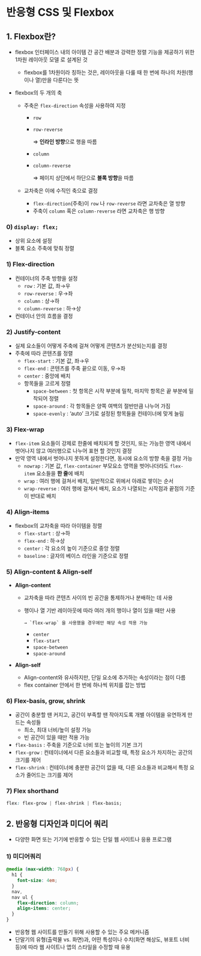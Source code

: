 # 반응형 CSS 및 Flexbox

## 1. Flexbox란?

- flexbox 인터페이스 내의 아이템 간 공간 배분과 강력한 정렬 기능을 제공하기 위한 1차원 레이아웃 모델 로 설계된 것
  - flexbox를 1차원이라 칭하는 것은, 레이아웃을 다룰 때 한 번에 하나의 차원(행이나 열)만을 다룬다는 뜻
- flexbox의 두 개의 축

  - 주축은 `flex-direction` 속성을 사용하여 지정

    - `row`
    - `row-reverse`

      ⇒ **인라인 방향**으로 행을 따름

    - `column`
    - `column-reverse`

      ⇒ 페이지 상단에서 하단으로 **블록 방향**을 따름

  - 교차축은 이에 수직인 축으로 결정
    - `flex-direction`(주축)이 `row` 나 `row-reverse` 라면 교차축은 열 방향
    - 주축이 `column` 혹은 `column-reverse` 라면 교차축은 행 방향

### 0) `display: flex;`

- 상위 요소에 설정
- 블록 요소 주축에 맞춰 정렬

### 1) Flex-direction

- 컨테이너의 주축 방향을 설정
  - `row` : 기본 값, 좌→우
  - `row-reverse` : 우→좌
  - `column` : 상→하
  - `column-reverse` : 하→상
- 컨테이너 안의 흐름을 결정

### 2) Justify-content

- 실제 요소들이 어떻게 주축에 걸쳐 어떻게 콘텐츠가 분산되는지를 결정
- 주축에 따라 콘텐츠를 정렬
  - `flex-start` : 기본 값, 좌→우
  - `flex-end` : 콘텐츠를 주축 끝으로 이동, 우→좌
  - `center` : 중앙에 배치
  - 항목들을 고르게 정렬
    - `space-between` : 첫 항목은 시작 부분에 밀착, 마지막 항목은 끝 부분에 밀착되어 정렬
    - `space-around` : 각 항목들은 양쪽 여백의 절반만큼 나누어 가짐
    - `space-evenly` : ‘auto’ 크기로 설정된 항목들을 컨테이너에 맞게 늘림

### 3) Flex-wrap

- `flex-item` 요소들이 강제로 한줄에 배치되게 할 것인지, 또는 가능한 영역 내에서 벗어나지 않고 여러행으로 나누어 표현 할 것인지 결정
- 만약 영역 내에서 벗어나지 못하게 설정한다면, 동시에 요소의 방향 축을 결정 가능
  - `nowrap` : 기본 값, `flex-container` 부모요소 영역을 벗어나더라도 `flex-item` 요소들을 **한 줄**에 배치
  - `wrap` : 여러 행에 걸쳐서 배치, 일반적으로 위에서 아래로 쌓이는 순서
  - `wrap-reverse` : 여러 행에 걸쳐서 배치, 요소가 나열되는 시작점과 끝점의 기준이 반대로 배치

### 4) Align-items

- flexbox의 교차축을 따라 아이템을 정렬
  - `flex-start` : 상→하
  - `flex-end` : 하→상
  - `center` : 각 요소의 높이 기준으로 중앙 정렬
  - `baseline` : 글자의 베이스 라인을 기준으로 정렬

### 5) Align-content & Align-self

- **Align-content**

  - 교차축을 따라 콘텐츠 사이의 빈 공간을 통제하거나 분배하는 데 사용
  - 행이나 열 기반 레이아웃에 따라 여러 개의 행이나 열이 있을 때만 사용

        → `flex-wrap` 을 사용했을 경우에만 해당 속성 적용 가능

    - `center`
    - `flex-start`
    - `space-between`
    - `space-around`

- **Align-self**
  - Align-content와 유사하지만, 단일 요소에 추가하는 속성이라는 점이 다름
  - flex container 안에서 한 번에 하나씩 위치를 잡는 방법

### 6) Flex-basis, grow, shrink

- 공간이 충분할 땐 커지고, 공간이 부족할 땐 작아지도록 개별 아이템을 유연하게 만드는 속성들
  - 최소, 최대 너비/높이 설정 가능
  - 빈 공간이 있을 때만 적용 가능
- `flex-basis` : 주축을 기준으로 너비 또는 높이의 기본 크기
- `flex-grow` : 컨테이너에서 다른 요소들과 비교할 때, 특정 요소가 차지하는 공간의 크기를 제어
- `flex-shrink` : 컨테이너에 충분한 공간이 없을 때, 다른 요소들과 비교해서 특정 요소가 줄어드는 크기를 제어

### 7) Flex shorthand

```css
flex: flex-grow | flex-shrink | flex-basis;
```

## 2. 반응형 디자인과 미디어 쿼리

- 다양한 화면 또는 기기에 반응할 수 있는 단일 웹 사이트나 응용 프로그램

### 1) 미디어쿼리

```css
@media (max-width: 768px) {
  h1 {
    font-size: 4em;
  }
  nav,
  nav ul {
    flex-direction: column;
    align-items: center;
  }
}
```

- 반응형 웹 사이트를 만들기 위해 사용할 수 있는 주요 메커니즘
- 단말기의 유형(출력물 vs. 화면)과, 어떤 특성이나 수치(화면 해상도, 뷰포트 너비 등)에 따라 웹 사이트나 앱의 스타일을 수정할 때 유용
